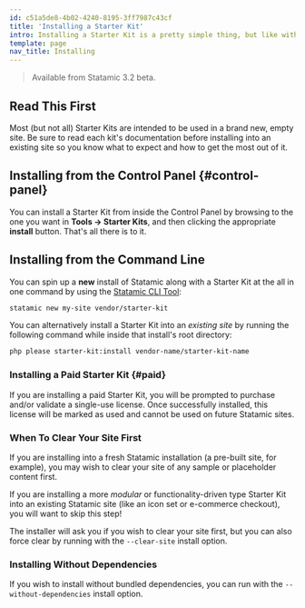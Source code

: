 ```yaml
---
id: c51a5de8-4b02-4240-8195-3ff7987c43cf
title: 'Installing a Starter Kit'
intro: Installing a Starter Kit is a pretty simple thing, but like with many things in life, there are a few different ways you can do it. Let's cover them all.
template: page
nav_title: Installing
---
```

> Available from Statamic 3.2 beta.

## Read This First

Most (but not all) Starter Kits are intended to be used in a brand new, empty site. Be sure to read each kit's documentation before installing into an existing site so you know what to expect and how to get the most out of it.

## Installing from the Control Panel {#control-panel}

You can install a Starter Kit from inside the Control Panel by browsing to the one you want in **Tools &rarr; Starter Kits**, and then clicking the appropriate **install** button. That's all there is to it.

## Installing from the Command Line

You can spin up a **new** install of Statamic along with a Starter Kit at the all in one command by using the [Statamic CLI Tool](https://github.com/statamic/cli):

``` bash
statamic new my-site vendor/starter-kit
```

You can alternatively install a Starter Kit into an _existing site_ by running the following command while inside that install's root directory:

``` bash
php please starter-kit:install vendor-name/starter-kit-name
```

### Installing a Paid Starter Kit {#paid}

If you are installing a paid Starter Kit, you will be prompted to purchase and/or validate a single-use license. Once successfully installed, this license will be marked as used and cannot be used on future Statamic sites.

### When To Clear Your Site First

If you are installing into a fresh Statamic installation (a pre-built site, for example), you may wish to clear your site of any sample or placeholder content first.

If you are installing a more _modular_ or functionality-driven type Starter Kit into an existing Statamic site (like an icon set or e-commerce checkout), you will want to skip this step!

The installer will ask you if you wish to clear your site first, but you can also force clear by running with the `--clear-site` install option.

### Installing Without Dependencies

If you wish to install without bundled dependencies, you can run with the `--without-dependencies` install option.
